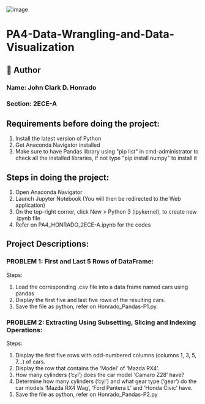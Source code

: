 ![image](https://github.com/user-attachments/assets/2ae2f3b6-9f2c-48d8-86d6-5d514ba16c79)

# PA4-Data-Wrangling-and-Data-Visualization

## :pencil: Author
### Name: John Clark D. Honrado
### Section: 2ECE-A


## Requirements before doing the project:
1. Install the latest version of Python
2. Get Anaconda Navigator installed
3. Make sure to have Pandas library using "pip list" in cmd-administrator to check all the installed libraries, if not type "pip install numpy" to install it



## Steps in doing the project:
1. Open Anaconda Navigator
2. Launch Jupyter Notebook (You will then be redirected to the Web application)
3. On the top-right corner, click New > Python 3 (ipykernel), to create new .ipynb file
4. Refer on PA4_HONRADO_2ECE-A.ipynb for the codes



## Project Descriptions:

### PROBLEM 1: First and Last 5 Rows of DataFrame:
Steps:
1. Load the corresponding .csv file into a data frame named cars using pandas
2. Display the first five and last five rows of the resulting cars.
3. Save the file as python, refer on Honrado_Pandas-P1.py.

### PROBLEM 2: Extracting Using Subsetting, Slicing and Indexing Operations:
Steps:
1. Display the first five rows with odd-numbered columns (columns 1, 3, 5, 7...) of cars.
2. Display the row that contains the ‘Model’ of ‘Mazda RX4’.
3. How many cylinders (‘cyl’) does the car model ‘Camaro Z28’ have?
4. Determine how many cylinders (‘cyl’) and what gear type (‘gear’) do the car models ‘Mazda RX4 Wag’, ‘Ford Pantera L’ and ‘Honda Civic’ have.
5. Save the file as python, refer on Honrado_Pandas-P2.py
